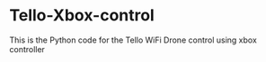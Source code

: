 # Tello-Xbox-control
This is the Python code for the Tello WiFi Drone control using xbox controller
